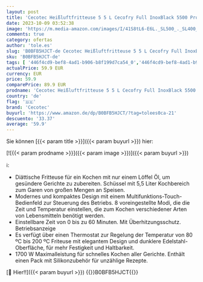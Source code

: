 ```yaml
---
layout: post
title: 'Cecotec Heißluftfritteuse 5 5 L Cecofry Full InoxBlack 5500 Pro mit Zubehör. 1700 W  Kompaktes und Digitale  Diät-Fritteuse  Edelstahlausführung  ölfrei  PerfectCook  Inklusive Zubehör'
date: 2023-10-09 03:52:38
image: 'https://m.media-amazon.com/images/I/41S8tL6-E6L._SL500_._SL400_.jpg'
comments: true
category: ofertas
author: 'tole.es'
slug: 'B0BFB5HJCT-de Cecotec Heißluftfritteuse 5 5 L Cecofry Full InoxBlack...'
sku: 'B0BFB5HJCT-de'
tags: [ '446f4cd9-bef8-4ad1-b906-b8f199d7ca54_0','446f4cd9-bef8-4ad1-b906-b8f199d7ca54_7201','446f4cd9-bef8-4ad1-b906-b8f199d7ca54_901','Arborist Merchandising Root','Elektrische Küchengeräte','Fritteusen','Heißluftfritteusen','Karneval: Fritteusen','Küche & Haushalt: Produkte mit Umwelt-Label','Küche, Haushalt & Wohnen','Self Service','Special Features Stores','cecotec','🇩🇪', ]
actualPrice: 59.9 EUR
currency: EUR
price: 59.9
comparePrice: 89.9 EUR
prodname: 'Cecotec Heißluftfritteuse 5 5 L Cecofry Full InoxBlack 5500 Pro mit Zubehör. 1700 W  Kompaktes und Digitale  Diät-Fritteuse  Edelstahlausführung  ölfrei  PerfectCook  Inklusive Zubehör'
country: 'de'
flag: '🇩🇪'
brand: 'Cecotec'
buyurl: 'https://www.amazon.de/dp/B0BFB5HJCT/?tag=tolees0ca-21'
descuento: '33.37'
average: '59.9'
---
```


Sie können [{{< param title >}}]({{< param buyurl >}}) hier:

[![{{< param prodname >}}]({{< param image >}})]({{< param buyurl >}})

ℹ️:

- Diättische Fritteuse für ein Kochen mit nur einem Löffel Öl, um gesündere Gerichte zu zubereiten. Schüssel mit 5,5 Liter Kochbereich zum Garen von großen Mengen an Speisen.
- Modernes und kompaktes Design mit einem Multifunktions-Touch-Bedienfeld zur Steuerung des Betriebs. 8 voreingestellte Modi, die die Zeit und Temperatur einstellen, die zum Kochen verschiedener Arten von Lebensmitteln benötigt werden.
- Einstellbare Zeit von 0 bis zu 60 Minuten. Mit Überhitzungsschutz. Betriebsanzeige
- Es verfügt über einen Thermostat zur Regelung der Temperatur von 80 ºC bis 200 ºC Friteuse mit elegantem Design und dunklere Edelstahl-Oberfläche, für mehr Festigkeit und Haltbarkeit.
- 1700 W Maximalleistung für schnelles Kochen aller Gerichte. Enthält einen Pack mit Silikonzubehör für unzählige Rezepte.

[🛒 Hier!!]({{< param buyurl >}})
{{<world>}}B0BFB5HJCT{{</world>}}
